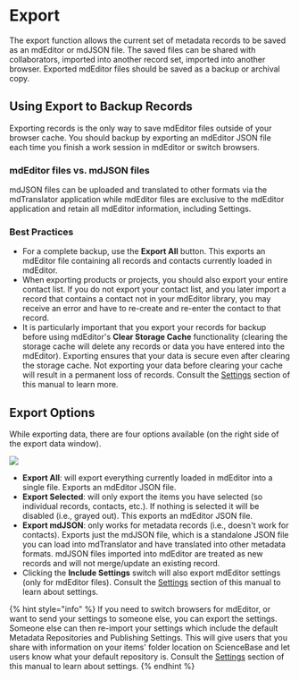 # Export

The export function allows the current set of metadata records to be saved as an mdEditor or mdJSON file. The saved files can be shared with collaborators, imported into another record set, imported into another browser. Exported mdEditor files should be saved as a backup or archival copy.

## **Using Export to Backup Records**

Exporting records is the only way to save mdEditor files outside of your browser cache. You should backup by exporting an mdEditor JSON file each time you finish a work session in mdEditor or switch browsers.

### mdEditor files vs. mdJSON files

mdJSON files can be uploaded and translated to other formats via the mdTranslator application while mdEditor files are exclusive to the mdEditor application and retain all mdEditor information, including Settings.

### **Best Practices**

* For a complete backup, use the **Export All** button. This exports an mdEditor file containing all records and contacts currently loaded in mdEditor.
* When exporting products or projects, you should also export your entire contact list. If you do not export your contact list, and you later import a record that contains a contact not in your mdEditor library, you may receive an error and have to re-create and re-enter the contact to that record.
* It is particularly important that you export your records for backup before using mdEditor's **Clear Storage Cache** functionality \(clearing the storage cache will delete any records or data you have entered into the mdEditor\). Exporting ensures that your data is secure even after clearing the storage cache. Not exporting your data before clearing your cache will result in a permanent loss of records. Consult the [Settings](../settings.md) section of this manual to learn more.

## Export Options

While exporting data, there are four options available \(on the right side of the export data window\).

![](../.gitbook/assets/export_data_action_menu.png)

* **Export All**: will export everything currently loaded in mdEditor into a single file. Exports an mdEditor JSON file.
* **Export Selected**: will only export the items you have selected \(so individual records, contacts, etc.\). If nothing is selected it will be disabled \(i.e., grayed out\). This exports an mdEditor JSON file.
* **Export mdJSON**: only works for metadata records \(i.e., doesn't work for contacts\). Exports just the mdJSON file, which is a standalone JSON file you can load into mdTranslator and have translated into other metadata formats. mdJSON files imported into mdEditor are treated as new records and will not merge/update an existing record.
* Clicking the **Include Settings** switch will also export mdEditor settings \(only for mdEditor files\). Consult the [Settings](../settings.md) section of this manual to learn about settings.

{% hint style="info" %}
If you need to switch browsers for mdEditor, or want to send your settings to someone else, you can export the settings. Someone else can then re-import your settings which include the default Metadata Repositories and Publishing Settings. This will give users that you share with information on your items' folder location on ScienceBase and let users know what your default repository is. Consult the [Settings](../settings.md) section of this manual to learn about settings.
{% endhint %}

